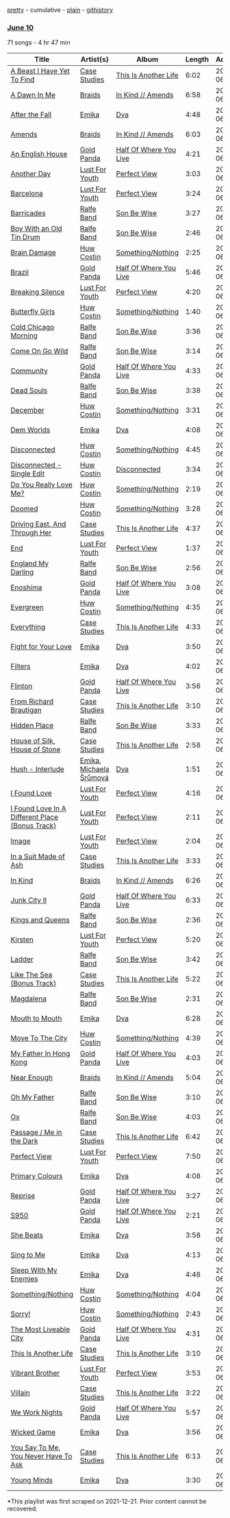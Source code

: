 [pretty](/playlists/pretty/1pARmsw0z4yebhBtZKxAU0.md) - cumulative - [plain](/playlists/plain/1pARmsw0z4yebhBtZKxAU0) - [githistory](https://github.githistory.xyz/mackorone/spotify-playlist-archive/blob/main/playlists/plain/1pARmsw0z4yebhBtZKxAU0)

### [June 10](https://open.spotify.com/playlist/1pARmsw0z4yebhBtZKxAU0)

> 

71 songs - 4 hr 47 min

| Title | Artist(s) | Album | Length | Added | Removed |
|---|---|---|---|---|---|
| [A Beast I Have Yet To Find](https://open.spotify.com/track/10LZ4QFrpsDaHM5mxSqpWZ) | [Case Studies](https://open.spotify.com/artist/1PmRKCMrPoAz1uuVO8XLii) | [This Is Another Life](https://open.spotify.com/album/0cyo7qxMwR9XY4HxxuLITU) | 6:02 | 2013-06-10 |  |
| [A Dawn In Me](https://open.spotify.com/track/3JHEuiMU5S1c08n5dkfkx0) | [Braids](https://open.spotify.com/artist/6JX35IQ1Yw84Yjzq2Y5p5i) | [In Kind // Amends](https://open.spotify.com/album/1QcS2sshd9Y9sOuJ8d9Fg6) | 6:58 | 2013-06-10 |  |
| [After the Fall](https://open.spotify.com/track/4wl1dK5dHGp3Ig51stvxb0) | [Emika](https://open.spotify.com/artist/50Gx1SNB4vH2V7peIiYD4S) | [Dva](https://open.spotify.com/album/2SccZOg3VmKUaJQGMDoovZ) | 4:48 | 2013-06-10 |  |
| [Amends](https://open.spotify.com/track/56YHX9zkgsgft9DHuesvGo) | [Braids](https://open.spotify.com/artist/6JX35IQ1Yw84Yjzq2Y5p5i) | [In Kind // Amends](https://open.spotify.com/album/1QcS2sshd9Y9sOuJ8d9Fg6) | 6:03 | 2013-06-10 |  |
| [An English House](https://open.spotify.com/track/5LXQEEPXv5R8DUpLN2gxtG) | [Gold Panda](https://open.spotify.com/artist/6xS3zemJD9h94iueQvGqVk) | [Half Of Where You Live](https://open.spotify.com/album/2UDnuGUMHVW5iTQnwKT1sa) | 4:21 | 2013-06-10 |  |
| [Another Day](https://open.spotify.com/track/66l2Mj80OjNKvLZTQ4WOmv) | [Lust For Youth](https://open.spotify.com/artist/18x7cMASHAS2NJ4kcLJa1u) | [Perfect View](https://open.spotify.com/album/6Mkm44mkG1Xs5GjS4wzlUE) | 3:03 | 2013-06-10 |  |
| [Barcelona](https://open.spotify.com/track/12FAOfiE9IyM62Lys9kauu) | [Lust For Youth](https://open.spotify.com/artist/18x7cMASHAS2NJ4kcLJa1u) | [Perfect View](https://open.spotify.com/album/6Mkm44mkG1Xs5GjS4wzlUE) | 3:24 | 2013-06-10 |  |
| [Barricades](https://open.spotify.com/track/2ueMXgRPi7HBXCDKiM5Xdn) | [Ralfe Band](https://open.spotify.com/artist/5UefCSMjPiagsw0qeBf2PE) | [Son Be Wise](https://open.spotify.com/album/0avvPyAcEmbCXBukUX3lxd) | 3:27 | 2013-06-10 |  |
| [Boy With an Old Tin Drum](https://open.spotify.com/track/2gFJWdVvWQCTew4upKdlsU) | [Ralfe Band](https://open.spotify.com/artist/5UefCSMjPiagsw0qeBf2PE) | [Son Be Wise](https://open.spotify.com/album/0avvPyAcEmbCXBukUX3lxd) | 2:46 | 2013-06-10 |  |
| [Brain Damage](https://open.spotify.com/track/5T0jlNhduuJ5ZZ9Et9MTpC) | [Huw Costin](https://open.spotify.com/artist/4QCYN72FTHNpU2Gf17KhEH) | [Something/Nothing](https://open.spotify.com/album/4HJAFLTq4m1NNq7MdTEtma) | 2:25 | 2013-06-10 |  |
| [Brazil](https://open.spotify.com/track/5NaVCh2wcKK2HDhq8SsPBs) | [Gold Panda](https://open.spotify.com/artist/6xS3zemJD9h94iueQvGqVk) | [Half Of Where You Live](https://open.spotify.com/album/2UDnuGUMHVW5iTQnwKT1sa) | 5:46 | 2013-06-10 |  |
| [Breaking Silence](https://open.spotify.com/track/5gG7YK2yQTKUP9TKtHOsSz) | [Lust For Youth](https://open.spotify.com/artist/18x7cMASHAS2NJ4kcLJa1u) | [Perfect View](https://open.spotify.com/album/6Mkm44mkG1Xs5GjS4wzlUE) | 4:20 | 2013-06-10 |  |
| [Butterfly Girls](https://open.spotify.com/track/5vX5XSKT39xA4Ewwl5VqXV) | [Huw Costin](https://open.spotify.com/artist/4QCYN72FTHNpU2Gf17KhEH) | [Something/Nothing](https://open.spotify.com/album/4HJAFLTq4m1NNq7MdTEtma) | 1:40 | 2013-06-10 |  |
| [Cold Chicago Morning](https://open.spotify.com/track/1afsdtNUThvFxSxtv18TXD) | [Ralfe Band](https://open.spotify.com/artist/5UefCSMjPiagsw0qeBf2PE) | [Son Be Wise](https://open.spotify.com/album/0avvPyAcEmbCXBukUX3lxd) | 3:36 | 2013-06-10 |  |
| [Come On Go Wild](https://open.spotify.com/track/67ofhyhnsBtwMNNViNOQoz) | [Ralfe Band](https://open.spotify.com/artist/5UefCSMjPiagsw0qeBf2PE) | [Son Be Wise](https://open.spotify.com/album/0avvPyAcEmbCXBukUX3lxd) | 3:14 | 2013-06-10 |  |
| [Community](https://open.spotify.com/track/1unP66kks2PRNmYBfXvZRc) | [Gold Panda](https://open.spotify.com/artist/6xS3zemJD9h94iueQvGqVk) | [Half Of Where You Live](https://open.spotify.com/album/2UDnuGUMHVW5iTQnwKT1sa) | 4:33 | 2013-06-10 |  |
| [Dead Souls](https://open.spotify.com/track/7kNV6fqYbaNPkQmL6HWc6l) | [Ralfe Band](https://open.spotify.com/artist/5UefCSMjPiagsw0qeBf2PE) | [Son Be Wise](https://open.spotify.com/album/0avvPyAcEmbCXBukUX3lxd) | 3:38 | 2013-06-10 |  |
| [December](https://open.spotify.com/track/6jIeMCJYjItWmVPQTfd77I) | [Huw Costin](https://open.spotify.com/artist/4QCYN72FTHNpU2Gf17KhEH) | [Something/Nothing](https://open.spotify.com/album/4HJAFLTq4m1NNq7MdTEtma) | 3:31 | 2013-06-10 |  |
| [Dem Worlds](https://open.spotify.com/track/3mLvAmr6cBd2YXm2IFXiLR) | [Emika](https://open.spotify.com/artist/50Gx1SNB4vH2V7peIiYD4S) | [Dva](https://open.spotify.com/album/2SccZOg3VmKUaJQGMDoovZ) | 4:08 | 2013-06-10 |  |
| [Disconnected](https://open.spotify.com/track/31nfTR0ylqXsk9qJDqPe7Y) | [Huw Costin](https://open.spotify.com/artist/4QCYN72FTHNpU2Gf17KhEH) | [Something/Nothing](https://open.spotify.com/album/4HJAFLTq4m1NNq7MdTEtma) | 4:45 | 2013-06-10 |  |
| [Disconnected \- Single Edit](https://open.spotify.com/track/35PisWa2h11x4ntcWLsQQk) | [Huw Costin](https://open.spotify.com/artist/4QCYN72FTHNpU2Gf17KhEH) | [Disconnected](https://open.spotify.com/album/0k6MgF4fM9SARF3RY3HCzI) | 3:34 | 2013-06-10 |  |
| [Do You Really Love Me?](https://open.spotify.com/track/6OPvk0mfMKbFTithmkDmq3) | [Huw Costin](https://open.spotify.com/artist/4QCYN72FTHNpU2Gf17KhEH) | [Something/Nothing](https://open.spotify.com/album/4HJAFLTq4m1NNq7MdTEtma) | 2:19 | 2013-06-10 |  |
| [Doomed](https://open.spotify.com/track/1TkFOmpjp4uulaXe1YTiAg) | [Huw Costin](https://open.spotify.com/artist/4QCYN72FTHNpU2Gf17KhEH) | [Something/Nothing](https://open.spotify.com/album/4HJAFLTq4m1NNq7MdTEtma) | 3:28 | 2013-06-10 |  |
| [Driving East, And Through Her](https://open.spotify.com/track/5RiVsXZEWkMm7fXg0eemLs) | [Case Studies](https://open.spotify.com/artist/1PmRKCMrPoAz1uuVO8XLii) | [This Is Another Life](https://open.spotify.com/album/0cyo7qxMwR9XY4HxxuLITU) | 4:37 | 2013-06-10 |  |
| [End](https://open.spotify.com/track/4FN3HCuGEJYq6FyIthybL5) | [Lust For Youth](https://open.spotify.com/artist/18x7cMASHAS2NJ4kcLJa1u) | [Perfect View](https://open.spotify.com/album/6Mkm44mkG1Xs5GjS4wzlUE) | 1:37 | 2013-06-10 |  |
| [England My Darling](https://open.spotify.com/track/38tAJ8mUc56wkEgJBaP4iZ) | [Ralfe Band](https://open.spotify.com/artist/5UefCSMjPiagsw0qeBf2PE) | [Son Be Wise](https://open.spotify.com/album/0avvPyAcEmbCXBukUX3lxd) | 2:56 | 2013-06-10 |  |
| [Enoshima](https://open.spotify.com/track/4TnYqplEodBX5zoraf549I) | [Gold Panda](https://open.spotify.com/artist/6xS3zemJD9h94iueQvGqVk) | [Half Of Where You Live](https://open.spotify.com/album/2UDnuGUMHVW5iTQnwKT1sa) | 3:08 | 2013-06-10 |  |
| [Evergreen](https://open.spotify.com/track/0nAFFYAGFww4SDl6nW4SGT) | [Huw Costin](https://open.spotify.com/artist/4QCYN72FTHNpU2Gf17KhEH) | [Something/Nothing](https://open.spotify.com/album/4HJAFLTq4m1NNq7MdTEtma) | 4:35 | 2013-06-10 |  |
| [Everything](https://open.spotify.com/track/5ZkbvpzBiyGGRbWieAubYe) | [Case Studies](https://open.spotify.com/artist/1PmRKCMrPoAz1uuVO8XLii) | [This Is Another Life](https://open.spotify.com/album/0cyo7qxMwR9XY4HxxuLITU) | 4:33 | 2013-06-10 |  |
| [Fight for Your Love](https://open.spotify.com/track/0gPVqPn8Js3TmMMd70IztP) | [Emika](https://open.spotify.com/artist/50Gx1SNB4vH2V7peIiYD4S) | [Dva](https://open.spotify.com/album/2SccZOg3VmKUaJQGMDoovZ) | 3:50 | 2013-06-10 |  |
| [Filters](https://open.spotify.com/track/6SUKcgnMmroey1zjwuWJDc) | [Emika](https://open.spotify.com/artist/50Gx1SNB4vH2V7peIiYD4S) | [Dva](https://open.spotify.com/album/2SccZOg3VmKUaJQGMDoovZ) | 4:02 | 2013-06-10 |  |
| [Flinton](https://open.spotify.com/track/3cgLYbRNHUzM7dM84KjyAM) | [Gold Panda](https://open.spotify.com/artist/6xS3zemJD9h94iueQvGqVk) | [Half Of Where You Live](https://open.spotify.com/album/2UDnuGUMHVW5iTQnwKT1sa) | 3:56 | 2013-06-10 |  |
| [From Richard Brautigan](https://open.spotify.com/track/55wxZAKMze2hjPZfDUeYn3) | [Case Studies](https://open.spotify.com/artist/1PmRKCMrPoAz1uuVO8XLii) | [This Is Another Life](https://open.spotify.com/album/0cyo7qxMwR9XY4HxxuLITU) | 3:10 | 2013-06-10 |  |
| [Hidden Place](https://open.spotify.com/track/4dojMAeP5g8SAb7JRRd59x) | [Ralfe Band](https://open.spotify.com/artist/5UefCSMjPiagsw0qeBf2PE) | [Son Be Wise](https://open.spotify.com/album/0avvPyAcEmbCXBukUX3lxd) | 3:33 | 2013-06-10 |  |
| [House of Silk, House of Stone](https://open.spotify.com/track/5Hlj29qmW4PcEOqk6TkfHl) | [Case Studies](https://open.spotify.com/artist/1PmRKCMrPoAz1uuVO8XLii) | [This Is Another Life](https://open.spotify.com/album/0cyo7qxMwR9XY4HxxuLITU) | 2:58 | 2013-06-10 |  |
| [Hush \- Interlude](https://open.spotify.com/track/1s2wGMkqg4H2mO2hIq6z8G) | [Emika](https://open.spotify.com/artist/50Gx1SNB4vH2V7peIiYD4S), [Michaela Šrůmová](https://open.spotify.com/artist/4ydc9o0h9J4SPkVnl4zSNr) | [Dva](https://open.spotify.com/album/2SccZOg3VmKUaJQGMDoovZ) | 1:51 | 2013-06-10 |  |
| [I Found Love](https://open.spotify.com/track/635OoSVytELO57QggRxPcY) | [Lust For Youth](https://open.spotify.com/artist/18x7cMASHAS2NJ4kcLJa1u) | [Perfect View](https://open.spotify.com/album/6Mkm44mkG1Xs5GjS4wzlUE) | 4:16 | 2013-06-10 |  |
| [I Found Love In A Different Place \(Bonus Track\)](https://open.spotify.com/track/0WEwyEUnt9rRccBGh1jsMC) | [Lust For Youth](https://open.spotify.com/artist/18x7cMASHAS2NJ4kcLJa1u) | [Perfect View](https://open.spotify.com/album/6Mkm44mkG1Xs5GjS4wzlUE) | 2:11 | 2013-06-10 |  |
| [Image](https://open.spotify.com/track/6VdZSmnyeuAdI2eGiRi6eC) | [Lust For Youth](https://open.spotify.com/artist/18x7cMASHAS2NJ4kcLJa1u) | [Perfect View](https://open.spotify.com/album/6Mkm44mkG1Xs5GjS4wzlUE) | 2:04 | 2013-06-10 |  |
| [In a Suit Made of Ash](https://open.spotify.com/track/4Jo82RdVmyNBMeX44JXJJV) | [Case Studies](https://open.spotify.com/artist/1PmRKCMrPoAz1uuVO8XLii) | [This Is Another Life](https://open.spotify.com/album/0cyo7qxMwR9XY4HxxuLITU) | 3:33 | 2013-06-10 |  |
| [In Kind](https://open.spotify.com/track/3wYaB6APPouNZ8DzLblbEH) | [Braids](https://open.spotify.com/artist/6JX35IQ1Yw84Yjzq2Y5p5i) | [In Kind // Amends](https://open.spotify.com/album/1QcS2sshd9Y9sOuJ8d9Fg6) | 6:26 | 2013-06-10 |  |
| [Junk City II](https://open.spotify.com/track/2OPs6bcL0yOLiQ3llPudXs) | [Gold Panda](https://open.spotify.com/artist/6xS3zemJD9h94iueQvGqVk) | [Half Of Where You Live](https://open.spotify.com/album/2UDnuGUMHVW5iTQnwKT1sa) | 6:33 | 2013-06-10 |  |
| [Kings and Queens](https://open.spotify.com/track/4fxnTYYONJZmYsvn7exJ73) | [Ralfe Band](https://open.spotify.com/artist/5UefCSMjPiagsw0qeBf2PE) | [Son Be Wise](https://open.spotify.com/album/0avvPyAcEmbCXBukUX3lxd) | 2:36 | 2013-06-10 |  |
| [Kirsten](https://open.spotify.com/track/6JopEQTiwThlxcaWFq7Rsb) | [Lust For Youth](https://open.spotify.com/artist/18x7cMASHAS2NJ4kcLJa1u) | [Perfect View](https://open.spotify.com/album/6Mkm44mkG1Xs5GjS4wzlUE) | 5:20 | 2013-06-10 |  |
| [Ladder](https://open.spotify.com/track/63cVQuIyrvh6zziwWsT36c) | [Ralfe Band](https://open.spotify.com/artist/5UefCSMjPiagsw0qeBf2PE) | [Son Be Wise](https://open.spotify.com/album/0avvPyAcEmbCXBukUX3lxd) | 3:42 | 2013-06-10 |  |
| [Like The Sea \(Bonus Track\)](https://open.spotify.com/track/6rySBpZVn7HZR7wqgNFxIB) | [Case Studies](https://open.spotify.com/artist/1PmRKCMrPoAz1uuVO8XLii) | [This Is Another Life](https://open.spotify.com/album/0cyo7qxMwR9XY4HxxuLITU) | 5:22 | 2013-06-10 |  |
| [Magdalena](https://open.spotify.com/track/75bAK30Tq9SwxZ4PXTXToL) | [Ralfe Band](https://open.spotify.com/artist/5UefCSMjPiagsw0qeBf2PE) | [Son Be Wise](https://open.spotify.com/album/0avvPyAcEmbCXBukUX3lxd) | 2:31 | 2013-06-10 |  |
| [Mouth to Mouth](https://open.spotify.com/track/3Br9ms0Hc5oiO8Q7xyvIcP) | [Emika](https://open.spotify.com/artist/50Gx1SNB4vH2V7peIiYD4S) | [Dva](https://open.spotify.com/album/2SccZOg3VmKUaJQGMDoovZ) | 6:28 | 2013-06-10 |  |
| [Move To The City](https://open.spotify.com/track/4pJnYt4xiVjLZAvdBiMJwb) | [Huw Costin](https://open.spotify.com/artist/4QCYN72FTHNpU2Gf17KhEH) | [Something/Nothing](https://open.spotify.com/album/4HJAFLTq4m1NNq7MdTEtma) | 4:39 | 2013-06-10 |  |
| [My Father In Hong Kong](https://open.spotify.com/track/5T80CO22qOkjDoYUmjLOVC) | [Gold Panda](https://open.spotify.com/artist/6xS3zemJD9h94iueQvGqVk) | [Half Of Where You Live](https://open.spotify.com/album/2UDnuGUMHVW5iTQnwKT1sa) | 4:03 | 2013-06-10 |  |
| [Near Enough](https://open.spotify.com/track/1BT59d2lNKsN7GOpjicgMN) | [Braids](https://open.spotify.com/artist/6JX35IQ1Yw84Yjzq2Y5p5i) | [In Kind // Amends](https://open.spotify.com/album/1QcS2sshd9Y9sOuJ8d9Fg6) | 5:04 | 2013-06-10 |  |
| [Oh My Father](https://open.spotify.com/track/2csnlq8a8pop9lChPEHmOM) | [Ralfe Band](https://open.spotify.com/artist/5UefCSMjPiagsw0qeBf2PE) | [Son Be Wise](https://open.spotify.com/album/0avvPyAcEmbCXBukUX3lxd) | 3:10 | 2013-06-10 |  |
| [Ox](https://open.spotify.com/track/65dOzQW8Q6D2eoD4mYpzMR) | [Ralfe Band](https://open.spotify.com/artist/5UefCSMjPiagsw0qeBf2PE) | [Son Be Wise](https://open.spotify.com/album/0avvPyAcEmbCXBukUX3lxd) | 4:03 | 2013-06-10 |  |
| [Passage / Me in the Dark](https://open.spotify.com/track/1rPhWNsXzgQdJsmUBMER8A) | [Case Studies](https://open.spotify.com/artist/1PmRKCMrPoAz1uuVO8XLii) | [This Is Another Life](https://open.spotify.com/album/0cyo7qxMwR9XY4HxxuLITU) | 6:42 | 2013-06-10 |  |
| [Perfect View](https://open.spotify.com/track/5glDyOHWtqbczUa5JahOUN) | [Lust For Youth](https://open.spotify.com/artist/18x7cMASHAS2NJ4kcLJa1u) | [Perfect View](https://open.spotify.com/album/6Mkm44mkG1Xs5GjS4wzlUE) | 7:50 | 2013-06-10 |  |
| [Primary Colours](https://open.spotify.com/track/49B2Rdkho46sxJ6lFi6tps) | [Emika](https://open.spotify.com/artist/50Gx1SNB4vH2V7peIiYD4S) | [Dva](https://open.spotify.com/album/2SccZOg3VmKUaJQGMDoovZ) | 4:08 | 2013-06-10 |  |
| [Reprise](https://open.spotify.com/track/7u3btkyoLWsq8Im8kkVwbG) | [Gold Panda](https://open.spotify.com/artist/6xS3zemJD9h94iueQvGqVk) | [Half Of Where You Live](https://open.spotify.com/album/2UDnuGUMHVW5iTQnwKT1sa) | 3:27 | 2013-06-10 |  |
| [S950](https://open.spotify.com/track/7JMStJMRZIhfKFqtJpdnmq) | [Gold Panda](https://open.spotify.com/artist/6xS3zemJD9h94iueQvGqVk) | [Half Of Where You Live](https://open.spotify.com/album/2UDnuGUMHVW5iTQnwKT1sa) | 2:21 | 2013-06-10 |  |
| [She Beats](https://open.spotify.com/track/5mr2HrOej9RqByjbjZvm3g) | [Emika](https://open.spotify.com/artist/50Gx1SNB4vH2V7peIiYD4S) | [Dva](https://open.spotify.com/album/2SccZOg3VmKUaJQGMDoovZ) | 3:58 | 2013-06-10 |  |
| [Sing to Me](https://open.spotify.com/track/6LrCL7KTYbQ6kZW4fUmAHF) | [Emika](https://open.spotify.com/artist/50Gx1SNB4vH2V7peIiYD4S) | [Dva](https://open.spotify.com/album/2SccZOg3VmKUaJQGMDoovZ) | 4:13 | 2013-06-10 |  |
| [Sleep With My Enemies](https://open.spotify.com/track/19rJNWxuplUGwhoqIwn45R) | [Emika](https://open.spotify.com/artist/50Gx1SNB4vH2V7peIiYD4S) | [Dva](https://open.spotify.com/album/2SccZOg3VmKUaJQGMDoovZ) | 4:48 | 2013-06-10 |  |
| [Something/Nothing](https://open.spotify.com/track/50PcrVv6cU97U23Xyn5UpN) | [Huw Costin](https://open.spotify.com/artist/4QCYN72FTHNpU2Gf17KhEH) | [Something/Nothing](https://open.spotify.com/album/4HJAFLTq4m1NNq7MdTEtma) | 4:04 | 2013-06-10 |  |
| [Sorry!](https://open.spotify.com/track/7MDSB7WimmdulfUlYyQv5Y) | [Huw Costin](https://open.spotify.com/artist/4QCYN72FTHNpU2Gf17KhEH) | [Something/Nothing](https://open.spotify.com/album/4HJAFLTq4m1NNq7MdTEtma) | 2:43 | 2013-06-10 |  |
| [The Most Liveable City](https://open.spotify.com/track/6QmSpVBxxGJ9oLazx01xGl) | [Gold Panda](https://open.spotify.com/artist/6xS3zemJD9h94iueQvGqVk) | [Half Of Where You Live](https://open.spotify.com/album/2UDnuGUMHVW5iTQnwKT1sa) | 4:31 | 2013-06-10 |  |
| [This Is Another Life](https://open.spotify.com/track/0kBpXc8wi9R84G37OnCAYo) | [Case Studies](https://open.spotify.com/artist/1PmRKCMrPoAz1uuVO8XLii) | [This Is Another Life](https://open.spotify.com/album/0cyo7qxMwR9XY4HxxuLITU) | 3:10 | 2013-06-10 |  |
| [Vibrant Brother](https://open.spotify.com/track/2cdPbFjLFfN9Rw304qfVo7) | [Lust For Youth](https://open.spotify.com/artist/18x7cMASHAS2NJ4kcLJa1u) | [Perfect View](https://open.spotify.com/album/6Mkm44mkG1Xs5GjS4wzlUE) | 3:53 | 2013-06-10 |  |
| [Villain](https://open.spotify.com/track/7haHQHl3sIGVGogr2HL9rY) | [Case Studies](https://open.spotify.com/artist/1PmRKCMrPoAz1uuVO8XLii) | [This Is Another Life](https://open.spotify.com/album/0cyo7qxMwR9XY4HxxuLITU) | 3:22 | 2013-06-10 |  |
| [We Work Nights](https://open.spotify.com/track/7MZDzs1leVcXMFTGwECWcB) | [Gold Panda](https://open.spotify.com/artist/6xS3zemJD9h94iueQvGqVk) | [Half Of Where You Live](https://open.spotify.com/album/2UDnuGUMHVW5iTQnwKT1sa) | 5:57 | 2013-06-10 |  |
| [Wicked Game](https://open.spotify.com/track/3YpfQPv91UnjOE5ghiM9xL) | [Emika](https://open.spotify.com/artist/50Gx1SNB4vH2V7peIiYD4S) | [Dva](https://open.spotify.com/album/2SccZOg3VmKUaJQGMDoovZ) | 3:56 | 2013-06-10 |  |
| [You Say To Me, You Never Have To Ask](https://open.spotify.com/track/3cx1tDTcbMD5vdp8VqTDbx) | [Case Studies](https://open.spotify.com/artist/1PmRKCMrPoAz1uuVO8XLii) | [This Is Another Life](https://open.spotify.com/album/0cyo7qxMwR9XY4HxxuLITU) | 6:13 | 2013-06-10 |  |
| [Young Minds](https://open.spotify.com/track/17tN39CNfJH2t9W5rOCktV) | [Emika](https://open.spotify.com/artist/50Gx1SNB4vH2V7peIiYD4S) | [Dva](https://open.spotify.com/album/2SccZOg3VmKUaJQGMDoovZ) | 3:30 | 2013-06-10 |  |

\*This playlist was first scraped on 2021-12-21. Prior content cannot be recovered.
